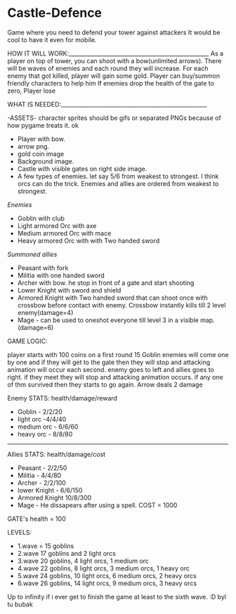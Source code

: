 # Castle-Defence
Game where you need to defend your tower against attackers
It would be cool to have it even for mobile.

HOW IT WILL WORK:__________________________________________________
As a player on top of tower, you can shoot with a bow(unlimited arrows).
There will be waves of enemies and each round they will increase.
For each enemy that got killed, player will gain some gold.
Player can buy/summon friendly characters to help him
If enemies drop the health of the gate to zero, Player lose

WHAT IS NEEDED:____________________________________________________

-ASSETS- character sprites should be gifs or separated PNGs because of how pygame treats it. ok
- Player with bow.
- arrow png.
- gold coin image
- Background image.
- Castle with visible gates on right side image.
- A few types of enemies. let say 5/6 from weakest to strongest. I think orcs can do the trick. Enemies and allies are ordered from weakest to strongest.

_Enemies_
- Goblin with club
- Light armored Orc with axe
- Medium armored Orc with mace
- Heavy armored Orc with with Two handed sword

_Summoned allies_
- Peasant with fork
- Militia with one handed sword
- Archer with bow. he stop in front of a gate and start shooting
- Lower Knight with sword and shield
- Armored Knight with Two handed sword that can shoot once with crossbow before contact with enemy. Crossbow instantly kills till 2 level enemy(damage=4)
- Mage - can be used to oneshot everyone till level 3 in a visible map.(damage=6)


GAME LOGIC:

player starts with 100 coins
on a first round 15 Goblin enemies will come one by one and if they will get to the gate then they will stop and attacking animation will occur each second.
enemy goes to left and allies goes to right. if they meet they will stop and attacking animation occurs. if any one of thm survived then they starts to go again.
Arrow deals 2 damage

Enemy STATS: health/damage/reward
- Goblin - 2/2/20
- light orc -4/4/40
- medium orc - 6/6/60
- heavy orc - 8/8/80
--- 
Allies STATS: health/damage/cost
- Peasant - 2/2/50
- Militia - 4/4/80
- Archer - 2/2/100
- lower Knight - 6/6/150
- Armored Knight 10/8/300
- Mage - He dissapears after using a spell. COST = 1000

GATE's health = 100

LEVELS:
- 1.wave = 15 goblins
- 2.wave 17 goblins and 2 light orcs
- 3.wave 20 goblins, 4 light orcs, 1 medium orc
- 4.wave 22 goblins, 8 light orcs, 3 medium orcs, 1 heavy orc
- 5.wave 24 goblins, 10 light orcs, 6 medium orcs, 2 heavy orcs
- 6.wave 26 goblins, 14 light orcs, 9 medium orcs, 3 heavy orcs

Up to infinity if i ever get to finish the game at least to the sixth wave. :D
byl tu bubak





